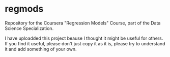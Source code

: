 regmods
=======

Repository for the Coursera "Regression Models" Course, part of the Data Science Specialization.

I have uploadded this project beause I thought it might be useful for others. If you find it useful, please don't just copy it as it is, please try to understand it and add something of your own.
